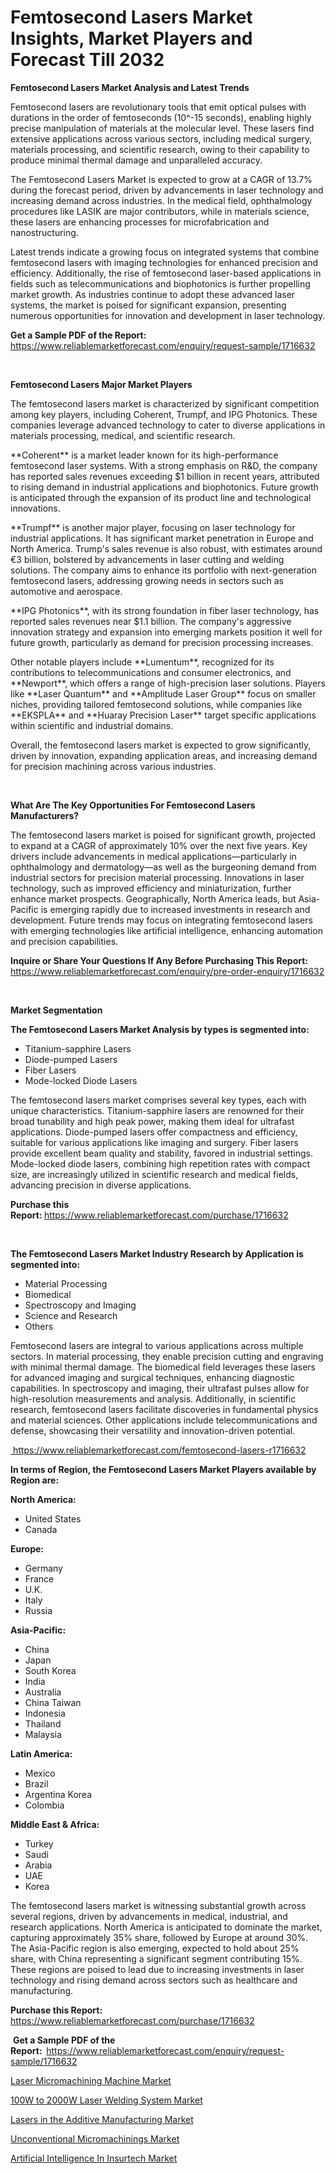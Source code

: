 <p><h1>Femtosecond Lasers Market Insights, Market Players and Forecast Till 2032</h1></p><p><strong>Femtosecond Lasers Market Analysis and Latest Trends</strong></p>
<p><p>Femtosecond lasers are revolutionary tools that emit optical pulses with durations in the order of femtoseconds (10^-15 seconds), enabling highly precise manipulation of materials at the molecular level. These lasers find extensive applications across various sectors, including medical surgery, materials processing, and scientific research, owing to their capability to produce minimal thermal damage and unparalleled accuracy. </p><p>The Femtosecond Lasers Market is expected to grow at a CAGR of 13.7% during the forecast period, driven by advancements in laser technology and increasing demand across industries. In the medical field, ophthalmology procedures like LASIK are major contributors, while in materials science, these lasers are enhancing processes for microfabrication and nanostructuring. </p><p>Latest trends indicate a growing focus on integrated systems that combine femtosecond lasers with imaging technologies for enhanced precision and efficiency. Additionally, the rise of femtosecond laser-based applications in fields such as telecommunications and biophotonics is further propelling market growth. As industries continue to adopt these advanced laser systems, the market is poised for significant expansion, presenting numerous opportunities for innovation and development in laser technology.</p></p>
<p><strong>Get a Sample PDF of the Report:&nbsp;</strong> <a href="https://www.reliablemarketforecast.com/enquiry/request-sample/1716632?utm_campaign=1832&utm_medium=2&utm_source=Github&utm_content=ia&utm_term=25032025&utm_id=femtosecond-lasers">https://www.reliablemarketforecast.com/enquiry/request-sample/1716632</a></p>
<p>&nbsp;</p>
<p><strong>Femtosecond Lasers Major Market Players</strong></p>
<p><p>The femtosecond lasers market is characterized by significant competition among key players, including Coherent, Trumpf, and IPG Photonics. These companies leverage advanced technology to cater to diverse applications in materials processing, medical, and scientific research.</p><p>**Coherent** is a market leader known for its high-performance femtosecond laser systems. With a strong emphasis on R&D, the company has reported sales revenues exceeding $1 billion in recent years, attributed to rising demand in industrial applications and biophotonics. Future growth is anticipated through the expansion of its product line and technological innovations.</p><p>**Trumpf** is another major player, focusing on laser technology for industrial applications. It has significant market penetration in Europe and North America. Trump's sales revenue is also robust, with estimates around €3 billion, bolstered by advancements in laser cutting and welding solutions. The company aims to enhance its portfolio with next-generation femtosecond lasers, addressing growing needs in sectors such as automotive and aerospace.</p><p>**IPG Photonics**, with its strong foundation in fiber laser technology, has reported sales revenues near $1.1 billion. The company's aggressive innovation strategy and expansion into emerging markets position it well for future growth, particularly as demand for precision processing increases.</p><p>Other notable players include **Lumentum**, recognized for its contributions to telecommunications and consumer electronics, and **Newport**, which offers a range of high-precision laser solutions. Players like **Laser Quantum** and **Amplitude Laser Group** focus on smaller niches, providing tailored femtosecond solutions, while companies like **EKSPLA** and **Huaray Precision Laser** target specific applications within scientific and industrial domains.</p><p>Overall, the femtosecond lasers market is expected to grow significantly, driven by innovation, expanding application areas, and increasing demand for precision machining across various industries.</p></p>
<p>&nbsp;</p>
<p><strong>What Are The Key Opportunities For Femtosecond Lasers Manufacturers?</strong></p>
<p><p>The femtosecond lasers market is poised for significant growth, projected to expand at a CAGR of approximately 10% over the next five years. Key drivers include advancements in medical applications—particularly in ophthalmology and dermatology—as well as the burgeoning demand from industrial sectors for precision material processing. Innovations in laser technology, such as improved efficiency and miniaturization, further enhance market prospects. Geographically, North America leads, but Asia-Pacific is emerging rapidly due to increased investments in research and development. Future trends may focus on integrating femtosecond lasers with emerging technologies like artificial intelligence, enhancing automation and precision capabilities.</p></p>
<p><strong>Inquire or Share Your Questions If Any Before Purchasing This Report:</strong> <a href="https://www.reliablemarketforecast.com/enquiry/pre-order-enquiry/1716632?utm_campaign=1832&utm_medium=2&utm_source=Github&utm_content=ia&utm_term=25032025&utm_id=femtosecond-lasers">https://www.reliablemarketforecast.com/enquiry/pre-order-enquiry/1716632</a></p>
<p>&nbsp;</p>
<p><strong>Market Segmentation</strong></p>
<p><strong>The Femtosecond Lasers Market Analysis by types is segmented into:</strong></p>
<p><ul><li>Titanium-sapphire Lasers</li><li>Diode-pumped Lasers</li><li>Fiber Lasers</li><li>Mode-locked Diode Lasers</li></ul></p>
<p><p>The femtosecond lasers market comprises several key types, each with unique characteristics. Titanium-sapphire lasers are renowned for their broad tunability and high peak power, making them ideal for ultrafast applications. Diode-pumped lasers offer compactness and efficiency, suitable for various applications like imaging and surgery. Fiber lasers provide excellent beam quality and stability, favored in industrial settings. Mode-locked diode lasers, combining high repetition rates with compact size, are increasingly utilized in scientific research and medical fields, advancing precision in diverse applications.</p></p>
<p><strong>Purchase this Report:&nbsp;</strong><a href="https://www.reliablemarketforecast.com/purchase/1716632?utm_campaign=1832&utm_medium=2&utm_source=Github&utm_content=ia&utm_term=25032025&utm_id=femtosecond-lasers">https://www.reliablemarketforecast.com/purchase/1716632</a></p>
<p>&nbsp;</p>
<p><strong>The Femtosecond Lasers Market Industry Research by Application is segmented into:</strong></p>
<p><ul><li>Material Processing</li><li>Biomedical</li><li>Spectroscopy and Imaging</li><li>Science and Research</li><li>Others</li></ul></p>
<p><p>Femtosecond lasers are integral to various applications across multiple sectors. In material processing, they enable precision cutting and engraving with minimal thermal damage. The biomedical field leverages these lasers for advanced imaging and surgical techniques, enhancing diagnostic capabilities. In spectroscopy and imaging, their ultrafast pulses allow for high-resolution measurements and analysis. Additionally, in scientific research, femtosecond lasers facilitate discoveries in fundamental physics and material sciences. Other applications include telecommunications and defense, showcasing their versatility and innovation-driven potential.</p></p>
<p><a href="https://www.reliablemarketforecast.com/femtosecond-lasers-r1716632?utm_campaign=1832&utm_medium=2&utm_source=Github&utm_content=ia&utm_term=25032025&utm_id=femtosecond-lasers">&nbsp;https://www.reliablemarketforecast.com/femtosecond-lasers-r1716632</a></p>
<p><strong>In terms of Region, the Femtosecond Lasers Market Players available by Region are:</strong></p>
<p>
    <p> <strong> North America: </strong>
        <ul>
            <li>United States</li>
            <li>Canada</li>
        </ul>
        </p> 
    <p> <strong> Europe: </strong>
        <ul>
            <li>Germany</li>
            <li>France</li>
            <li>U.K.</li>
            <li>Italy</li>
            <li>Russia</li>
        </ul>
        </p> 
    <p> <strong> Asia-Pacific: </strong>
        <ul>
            <li>China</li>
            <li>Japan</li>
            <li>South Korea</li>
            <li>India</li>
            <li>Australia</li>
            <li>China Taiwan</li>
            <li>Indonesia</li>
            <li>Thailand</li>
            <li>Malaysia</li>
        </ul>
        </p> 
    <p> <strong> Latin America: </strong>
        <ul>
            <li>Mexico</li>
            <li>Brazil</li>
            <li>Argentina Korea</li>
            <li>Colombia</li>
        </ul>
        </p> 
    <p> <strong> Middle East & Africa: </strong>
        <ul>
            <li>Turkey</li>
            <li>Saudi</li>
            <li>Arabia</li>
            <li>UAE</li>
            <li>Korea</li>
        </ul>
    </p>
    </p>
<p><p>The femtosecond lasers market is witnessing substantial growth across several regions, driven by advancements in medical, industrial, and research applications. North America is anticipated to dominate the market, capturing approximately 35% share, followed by Europe at around 30%. The Asia-Pacific region is also emerging, expected to hold about 25% share, with China representing a significant segment contributing 15%. These regions are poised to lead due to increasing investments in laser technology and rising demand across sectors such as healthcare and manufacturing.</p></p>
<p><strong>Purchase this Report: </strong><a href="https://www.reliablemarketforecast.com/purchase/1716632?utm_campaign=1832&utm_medium=2&utm_source=Github&utm_content=ia&utm_term=25032025&utm_id=femtosecond-lasers">https://www.reliablemarketforecast.com/purchase/1716632</a></p>
<p>&nbsp;<strong>Get a Sample PDF of the Report:&nbsp;&nbsp;</strong><a href="https://www.reliablemarketforecast.com/enquiry/request-sample/1716632?utm_campaign=1832&utm_medium=2&utm_source=Github&utm_content=ia&utm_term=25032025&utm_id=femtosecond-lasers">https://www.reliablemarketforecast.com/enquiry/request-sample/1716632</a></p>
<p><strong></strong></p>
<p><p><a href="https://github.com/thapabylers2/Market-Research-Report-List-1/blob/main/laser-micromachining-machine-market.md?utm_campaign=1832&utm_medium=2&utm_source=Github&utm_content=ia&utm_term=25032025&utm_id=femtosecond-lasers">Laser Micromachining Machine Market</a></p><p><a href="https://github.com/spehnluenaru/Market-Research-Report-List-1/blob/main/100w-to-2000w-laser-welding-system-market.md?utm_campaign=1832&utm_medium=2&utm_source=Github&utm_content=ia&utm_term=25032025&utm_id=femtosecond-lasers">100W to 2000W Laser Welding System Market</a></p><p><a href="https://github.com/ryantindyaiz/Market-Research-Report-List-1/blob/main/lasers-in-the-additive-manufacturing-market.md?utm_campaign=1832&utm_medium=2&utm_source=Github&utm_content=ia&utm_term=25032025&utm_id=femtosecond-lasers">Lasers in the Additive Manufacturing Market</a></p><p><a href="https://github.com/kluviabolofo/Market-Research-Report-List-1/blob/main/unconventional-micromachinings-market.md?utm_campaign=1832&utm_medium=2&utm_source=Github&utm_content=ia&utm_term=25032025&utm_id=femtosecond-lasers">Unconventional Micromachinings Market</a></p><p><a href="https://github.com/alefermeivys/Market-Research-Report-List-1/blob/main/artificial-intelligence-in-insurtech-market.md?utm_campaign=1832&utm_medium=2&utm_source=Github&utm_content=ia&utm_term=25032025&utm_id=femtosecond-lasers">Artificial Intelligence In Insurtech Market</a></p></p>